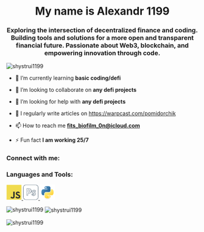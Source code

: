 <h1 align="center">My name is Alexandr 1199</h1>
<h3 align="center">Exploring the intersection of decentralized finance and coding. Building tools and solutions for a more open and transparent financial future. Passionate about Web3, blockchain, and empowering innovation through code.</h3>

<p align="left"> <img src="https://komarev.com/ghpvc/?username=shystrui1199&label=Profile%20views&color=0e75b6&style=flat" alt="shystrui1199" /> </p>

- 🌱 I’m currently learning **basic coding/defi**

- 👯 I’m looking to collaborate on **any defi projects**

- 🤝 I’m looking for help with **any defi projects**

- 📝 I regularly write articles on https://warpcast.com/pomidorchik

- 📫 How to reach me **fits_biofilm_0n@icloud.com**

- ⚡ Fun fact **I am working 25/7**

<h3 align="left">Connect with me:</h3>
<p align="left">
</p>

<h3 align="left">Languages and Tools:</h3>
<p align="left"> <a href="https://developer.mozilla.org/en-US/docs/Web/JavaScript" target="_blank" rel="noreferrer"> <img src="https://raw.githubusercontent.com/devicons/devicon/master/icons/javascript/javascript-original.svg" alt="javascript" width="40" height="40"/> </a> <a href="https://www.photoshop.com/en" target="_blank" rel="noreferrer"> <img src="https://raw.githubusercontent.com/devicons/devicon/master/icons/photoshop/photoshop-line.svg" alt="photoshop" width="40" height="40"/> </a> <a href="https://www.python.org" target="_blank" rel="noreferrer"> <img src="https://raw.githubusercontent.com/devicons/devicon/master/icons/python/python-original.svg" alt="python" width="40" height="40"/> </a> </p>

<p><img align="left" src="https://github-readme-stats.vercel.app/api/top-langs?username=shystrui1199&show_icons=true&locale=en&layout=compact" alt="shystrui1199" /></p>

<p>&nbsp;<img align="center" src="https://github-readme-stats.vercel.app/api?username=shystrui1199&show_icons=true&locale=en" alt="shystrui1199" /></p>

<p><img align="center" src="https://github-readme-streak-stats.herokuapp.com/?user=shystrui1199&" alt="shystrui1199" /></p>

